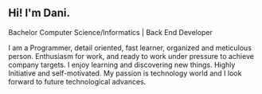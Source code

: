 ## Hi! I'm Dani.
Bachelor Computer Science/Informatics | Back End Developer

I am a Programmer, detail oriented, fast learner, organized and meticulous person. Enthusiasm for work, and ready to work under pressure to achieve company targets. I enjoy learning and discovering new things. Highly Initiative and self-motivated. My passion is technology world and I look forward to future technological advances.

<!---
CupCLoud22/CupCLoud22 is a ✨ special ✨ repository because its `README.md` (this file) appears on your GitHub profile.
You can click the Preview link to take a look at your changes.
--->

